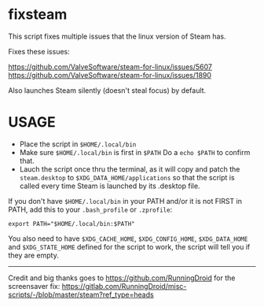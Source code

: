 # fixsteam
This script fixes multiple issues that the linux version of Steam has.

Fixes these issues: 

https://github.com/ValveSoftware/steam-for-linux/issues/5607
https://github.com/ValveSoftware/steam-for-linux/issues/1890

Also launches Steam silently (doesn't steal focus) by default. 

# USAGE

* Place the script in `$HOME/.local/bin`
* Make sure `$HOME/.local/bin` is first in `$PATH` Do a `echo $PATH` to confirm that. 
* Lauch the script once thru the terminal, as it will copy and patch the `steam.desktop` to `$XDG_DATA_HOME/applications` so that the script is called every time Steam is launched by its .desktop file.

If you don't have `$HOME/.local/bin` in your PATH and/or it is not FIRST in PATH, add this to your `.bash_profile` or `.zprofile`:

```
export PATH="$HOME/.local/bin:$PATH"
```

You also need to have `$XDG_CACHE_HOME`, `$XDG_CONFIG_HOME`, `$XDG_DATA_HOME` and `$XDG_STATE_HOME` defined for the script to work, the script will tell you if they are empty. 

----------------------------------------------------

Credit and big thanks goes to https://github.com/RunningDroid for the screensaver fix: 
https://gitlab.com/RunningDroid/misc-scripts/-/blob/master/steam?ref_type=heads





   


